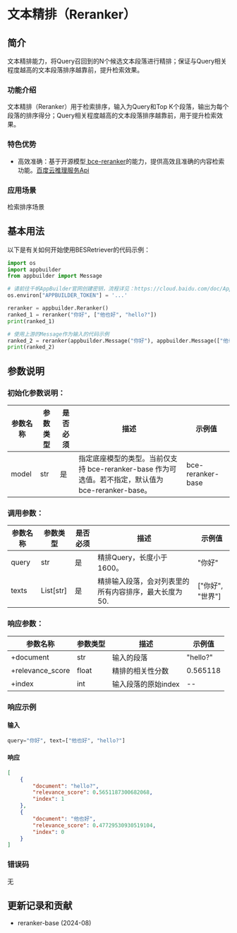 # 文本精排（Reranker）

## 简介
文本精排能力，将Query召回到的N个候选文本段落进行精排；保证与Query相关程度越高的文本段落排序越靠前，提升检索效果。

### 功能介绍
文本精排（Reranker）用于检索排序，输入为Query和Top K个段落，输出为每个段落的排序得分；Query相关程度越高的文本段落排序越靠前，用于提升检索效果。

### 特色优势
- 高效准确：基于开源模型[
bce-reranker](https://huggingface.co/maidalun1020/bce-reranker-base_v1)的能力，提供高效且准确的内容检索功能。[百度云推理服务Api](https://cloud.baidu.com/doc/WENXINWORKSHOP/s/xlu216rqn)

### 应用场景
检索排序场景


## 基本用法

以下是有关如何开始使用BESRetriever的代码示例：

```python
import os
import appbuilder
from appbuilder import Message

# 请前往千帆AppBuilder官网创建密钥，流程详见：https://cloud.baidu.com/doc/AppBuilder/s/Olq6grrt6#1%E3%80%81%E5%88%9B%E5%BB%BA%E5%AF%86%E9%92%A5
os.environ["APPBUILDER_TOKEN"] = '...'

reranker = appbuilder.Reranker()
ranked_1 = reranker("你好", ["他也好", "hello?"])
print(ranked_1)

# 使用上游的Message作为输入的代码示例
ranked_2 = reranker(appbuilder.Message("你好"), appbuilder.Message(["他也好", "hello?"]))
print(ranked_2)
```

## 参数说明
### 初始化参数说明：

| 参数名称 | 参数类型 |是否必须 | 描述 | 示例值 |
|---------|--------|--------|------------------|---------------|
| model | str |是 | 指定底座模型的类型。当前仅支持 bce-reranker-base 作为可选值。若不指定，默认值为 bce-reranker-base。 | bce-reranker-base |


### 调用参数：

| 参数名称 | 参数类型 | 是否必须 | 描述 | 示例值 |
|---------|--------|--------|------------------|---------------|
| query | str |是 | 精排Query，长度小于1600。 | "你好" |
| texts | List[str] | 是 | 精排输入段落，会对列表里的所有内容排序，最大长度为50. | ["你好", "世界"] |

### 响应参数：

| 参数名称 | 参数类型 | 描述 | 示例值 |
|---------|--------|------------------|---------------|
| +document | str | 输入的段落 | "hello?" |
| +relevance_score | float | 精排的相关性分数 | 0.565118 |
| +index | int | 输入段落的原始index | -- |


### 响应示例
#### 输入
```python
query="你好", text=["他也好", "hello?"]
```

#### 响应
```json
[
    {
        "document": "hello?",
        "relevance_score": 0.5651187300682068,
        "index": 1
    },
    {
        "document": "他也好",
        "relevance_score": 0.47729530930519104,
        "index": 0
    }
]
```


### 错误码

无

## 更新记录和贡献

* reranker-base (2024-08)
